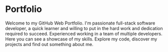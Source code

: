 # Portfolio
Welcome to my GitHub Web Portfolio. I'm passionate full-stack software developer, a quick learner and willing to put in the hard work and dedication required to succeed. Experienced working in a team of multiple developers. Here you can see a showcase of my skills. Explore my code, discover my projects and find out something about me.
